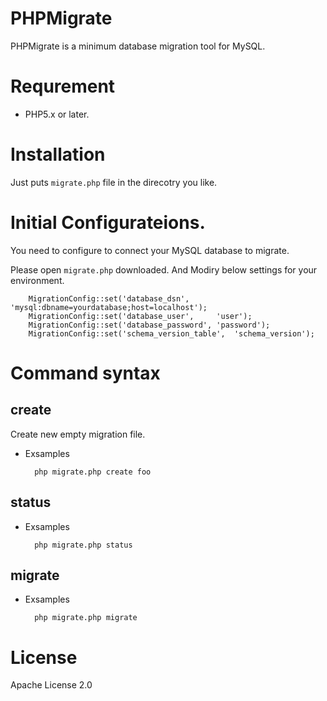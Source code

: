 # PHPMigrate

PHPMigrate is a minimum database migration tool for MySQL.

# Requrement

* PHP5.x or later.

# Installation

Just puts `migrate.php` file in the direcotry you like.

# Initial Configurateions.

You need to configure to connect your MySQL database to migrate.

Please open `migrate.php` downloaded. And Modiry below settings for your environment.

        MigrationConfig::set('database_dsn',      'mysql:dbname=yourdatabase;host=localhost');
        MigrationConfig::set('database_user',     'user');
        MigrationConfig::set('database_password', 'password');
        MigrationConfig::set('schema_version_table',  'schema_version');

# Command syntax

## create

Create new empty migration file.

* Exsamples

        php migrate.php create foo

## status

* Exsamples

        php migrate.php status

## migrate

* Exsamples

        php migrate.php migrate

# License

  Apache License 2.0

